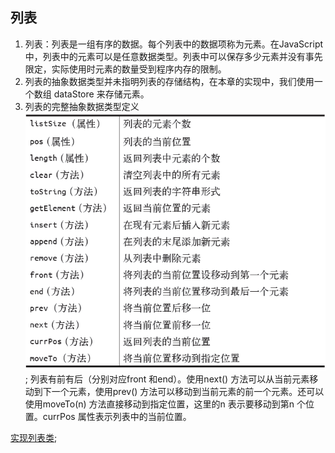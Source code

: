 ## 列表
1. 列表：列表是一组有序的数据。每个列表中的数据项称为元素。在JavaScript 中，列表中的元素可以是任意数据类型。列表中可以保存多少元素并没有事先限定，实际使用时元素的数量受到程序内存的限制。
2. 列表的抽象数据类型并未指明列表的存储结构，在本章的实现中，我们使用一个数组
dataStore 来存储元素。
3. 列表的完整抽象数据类型定义
![列表的完整抽象数据类型定义](../Images/列表的完整抽象数据类型定义.png);
  列表有前有后（分别对应front 和end）。使用next() 方法可以从当前元素移动到下一个元素，使用prev() 方法可以移动到当前元素的前一个元素。还可以使用moveTo(n) 方法直接移动到指定位置，这里的n 表示要移动到第n 个位置。currPos 属性表示列表中的当前位置。

[实现列表类](./list.js);